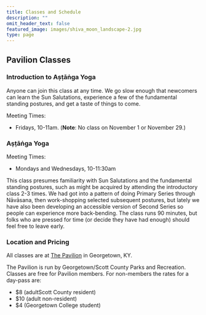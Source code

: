 ```yaml
---
title: Classes and Schedule
description: ""
omit_header_text: false
featured_image: images/shiva_moon_landscape-2.jpg
type: page
---
```


## Pavilion Classes

### Introduction to Aṣṭāṅga Yoga

Anyone can join this class at any time.  We go slow enough that newcomers can learn the Sun Salutations, experience a few of the fundamental standing postures, and get a taste of things to come.

Meeting Times:

* Fridays, 10-11am.  (**Note**:  No class on November 1 or November 29.)


### Aṣṭāṅga Yoga

Meeting Times:

* Mondays and Wednesdays, 10-11:30am

This class presumes familiarity with Sun Salutations and the fundamental standing postures, such as might be acquired by attending the introductory class 2-3 times.  We had got into a pattern of doing Primary Series through Nāvāsana, then work-shopping selected subsequent postures, but lately we have also been developing an accessible version of Second Series so people can experience more back-bending.  The class runs 90 minutes, but folks who are pressed for time (or decide they have had enough) should feel free to leave early.

### Location and Pricing

All classes are at <a href="https://gscparks.com/facilities/the-pavilion/" target="_blank">The Pavilion</a> in Georgetown, KY.

The Pavilion is run by Georgetown/Scott County Parks and Recreation.  Classes are free for Pavilion members.  For non-members the rates for a day-pass are:

* $8 (adultScott County resident)
* $10 (adult non-resident)
* $4 (Georgetown College student)

